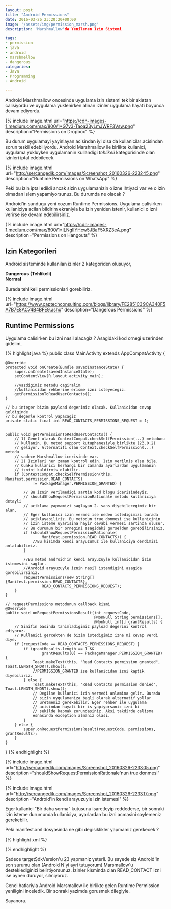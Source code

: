 ```yaml
---
layout: post
title: "Android Permissions"
date: 2016-03-26 23:20:20+00:00
image: '/assets/img/permission_marsh.png'
description: 'Marshmallow'da Yenilenen Izin Sistemi

tags:
- permission
- java
- android
- marshmellow
- dangerous
categories:
- Java
- Programming
- Android

---
```


Android Marshmallow oncesinde uygulama izin sistemi tek bir akistan calisiyordu ve uygulama yuklenirken alinan izinler uygulama hayati boyunca devam ediyordu.

{% include image.html url="https://cdn-images-1.medium.com/max/800/1*G7v3-Taoa23yLmJWRF3Vsw.png" description="Permissions on Dropbox" %}

Bu durum uygulamayi yayinlayan acisindan iyi olsa da kullanicilar acisindan sorun teskil edebiliyordu. Android Marshmallow ile birlikte kullanici, uygulama yukluyken uygulamanin kullandigi  _tehlikeli_ kategorisinde olan izinleri iptal edebilecek.

{% include image.html url="http://sercangedik.com/images/Screenshot_20160326-223245.png" description="Runtime Permissions on WhatsApp" %}


Peki bu izin iptal edildi ancak sizin uygulamanizin o izne ihtiyaci var ve o izin olmadan islem yapamiyorsunuz. Bu durumda ne olacak ? 

Android’in sundugu yeni cozum Runtime Permissions. Uygulama calisirken kullaniciya acilan bildirim ekraniyla bu izin yeniden istenir, kullanici o izni verirse ise devam edebilirsiniz.

{% include image.html url="https://cdn-images-1.medium.com/max/800/1*ILNgIlYHcw5JBaF5XRZ3eA.png" description="Permissions on Hangouts" %}


**Izin Kategorileri**
-----------------------

Android sisteminde kullanilan izinler 2 kategoriden olusuyor,

**Dangerous (Tehlikeli)**<br />
**Normal**

Burada tehlikeli permissionlari gorebiliriz.

{% include image.html url="https://www.captechconsulting.com/blogs/library/FE2851C39CA340F5A7B7E8AC74B4BFE9.ashx" description="Dangerous Permissions" %}

Runtime Permissions
-------------------

Uygulama calisirken bu izni nasil alacagiz ? Asagidaki kod ornegi uzerinden gidelim,

{% highlight java %}
public class MainActivity extends AppCompatActivity {

    @Override
    protected void onCreate(Bundle savedInstanceState) {
        super.onCreate(savedInstanceState);
        setContentView(R.layout.activity_main);
        
        //yazdigimiz metodu cagiralim
        //kullanicidan rehberine erisme izni isteyecegiz.
        getPermissionToReadUserContacts();
    }

    // bu integer bizim payload degerimiz olacak. Kullanicidan cevap geldiginde 
    // bu degerle kontrol yapacagiz
    private static final int READ_CONTACTS_PERMISSIONS_REQUEST = 1;

    
    public void getPermissionToReadUserContacts() {
        // 1) Genel olarak ContextCompat.checkSelfPermission(...) metodunu
        // kullanin. Bu metod support kutuphanesiyle birlikte (23.0.2) 
        // geliyor. Alternatifi olan Context.checkSelfPermission(...) metodu 
        // sadece Marshmallow icerisinde var.
        // 2) Izinleri her zaman kontrol edin. Izin verilmis olsa bile. 
        // Cunku kullanici herhangi bir zamanda ayarlardan uygulamanin 
        // iznini kaldirmis olabilir.
        if (ContextCompat.checkSelfPermission(this, Manifest.permission.READ_CONTACTS)
                != PackageManager.PERMISSION_GRANTED) {

            // Bu iznin verilmedigi sartin kod blogu icerisindeyiz.
            // shouldShowRequestPermissionRationale metodu kullaniciya detayli 
            // aciklama yapmamizi saglayan 2. sans diyebilecegimiz bir alan. 
            // Eger kullanici izin vermez ise neden istedigimizi burada 
            // aciklayabiliriz. Bu metodun true donmesi ise kullanicinin 
            // izin isteme uyarisina hayir cevabi vermesi sartinda olusur.
            // Bu durumun bir ornegini asagidaki gorselden gorebilirsiniz.
            if (shouldShowRequestPermissionRationale(
                    Manifest.permission.READ_CONTACTS)) {
                //Bu kisimda kendi arayuzumuz ile kullaniciya derdimizi anlatabiliriz.
            }

            //Bu metod android'in kendi arayuzuyle kullanicidan izin istemesini saglar.
            //Anrdoid arayuzuyle iznin nasil istendigini asagida gorebilirsiniz.
            requestPermissions(new String[]{Manifest.permission.READ_CONTACTS},
                    READ_CONTACTS_PERMISSIONS_REQUEST);
        }
    }

    // requestPermissions metodunun callback kismi
    @Override
    public void onRequestPermissionsResult(int requestCode,
                                           @NonNull String permissions[],
                                           @NonNull int[] grantResults) {
        // Sinifin basinda tanimladigimiz payload degerini kontrol ediyoruz.
        // Kullanici gercekten de bizim istedigimiz izne mi cevap verdi diye.
        if (requestCode == READ_CONTACTS_PERMISSIONS_REQUEST) {
            if (grantResults.length == 1 &&
                    grantResults[0] == PackageManager.PERMISSION_GRANTED) {
                Toast.makeText(this, "Read Contacts permission granted", Toast.LENGTH_SHORT).show();
                //PERMISSION_GRANTED ise kullanicidan izni kaptik diyebiliriz.
            } else {
                Toast.makeText(this, "Read Contacts permission denied", Toast.LENGTH_SHORT).show();
                // Degilse kullanici izin vermedi anlamina gelir. Burada 
                // sizin uygulamaniza bagli olarak alternatif yollar 
                // uretmeniz gerekebilir. Eger rehber ile uygulama 
                // acisindan hayati bir is yapiyorsaniz izni bi 
                // sekilde kapmak zorundasiniz. Aksi takdirde calisma 
                esnasinda exception almaniz olasi.
            }
        } else {
            super.onRequestPermissionsResult(requestCode, permissions, grantResults);
        }
    }
}
{% endhighlight %}

{% include image.html url="http://sercangedik.com/images/Screenshot_20160326-223305.png" description="shouldShowRequestPermissionRationale'nun true donmesi" %}

{% include image.html url="http://sercangedik.com/images/Screenshot_20160326-223317.png" description="Android'in kendi arayuzuyle izin istemesi" %}

Eger kullanici "Bir daha sorma" kutusunu isaretleyip reddederse, bir sonraki izin isteme durumunda kullaniciya, ayarlardan bu izni acmasini soylemeniz gerekebilir.

Peki manifest.xml dosyasinda ne gibi degisiklikler yapmamiz gerekecek ?

{% highlight xml %}
<uses-sdk
        android:minSdkVersion="19"
        android:targetSdkVersion="23"/>

<uses-permission android:name="android.permission.READ_CONTACT"/>

{% endhighlight %}

Sadece targetSdkVersion'u 23 yapmaniz yeterli. Bu sayede siz Android'in son surumu olan (Android N'yi ayri tutuyorum) Marsmallow'u desteklediginizi belirtiyorsunuz. Izinler kisminda olan READ_CONTACT izni ise aynen duruyor, silmiyoruz.

Genel hatlariyla Android Marsmallow ile birlikte gelen Runtime Permission yeniligini inceledik. Bir sonraki yazimda gorusmek dilegiyle.

Sayanora.